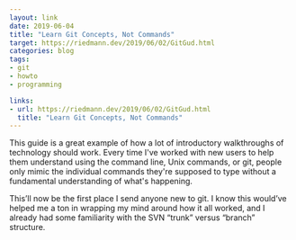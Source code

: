```yaml
---
layout: link
date: 2019-06-04
title: "Learn Git Concepts, Not Commands"
target: https://riedmann.dev/2019/06/02/GitGud.html
categories: blog
tags:
- git
- howto
- programming

links:
- url: https://riedmann.dev/2019/06/02/GitGud.html
  title: "Learn Git Concepts, Not Commands"
---
```


This guide is a great example of how a lot of introductory walkthroughs of technology should work. Every time I've worked with new users to help them understand using the command line, Unix commands, or git, people only mimic the individual commands they're supposed to type without a fundamental understanding of what's happening.

This’ll now be the first place I send anyone new to git. I know this would’ve helped me a ton in wrapping my mind around how it all worked, and I already had some familiarity with the SVN “trunk” versus “branch” structure.
